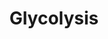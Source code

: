 ---
annotations:
- id: PW:0000640
  parent: classic metabolic pathway
  type: Pathway Ontology
  value: glycolysis pathway
authors:
- Anwesha
- Sbohler
- Egonw
- MaintBot
- Mkutmon
description: This pathway describes Glycolysis reactions in A. thaliana. The metabolic
  links with Sucrose metabolism, starch metabolism, Calvin Cycle, TCA Cycle (Krebs
  Cycle) and Chloroplastic Amino Acid Biosynthesis are represented. Protein identifiers
  for A. thaliana are from UNIPROT. The pathway is inspired from information drawn
  for Plant Physiology (Taiz  and Zeiger) Third Edition and KEGG Pathways.
last-edited: 2021-02-21
organisms:
- Arabidopsis thaliana
redirect_from:
- /index.php/Pathway:WP2621
- /instance/WP2621
- /instance/WP2621_rr115459
revision: r115459
schema-jsonld:
- '@context': https://schema.org/
  '@id': https://wikipathways.github.io/pathways/WP2621.html
  '@type': Dataset
  creator:
    '@type': Organization
    name: WikiPathways
  description: This pathway describes Glycolysis reactions in A. thaliana. The metabolic
    links with Sucrose metabolism, starch metabolism, Calvin Cycle, TCA Cycle (Krebs
    Cycle) and Chloroplastic Amino Acid Biosynthesis are represented. Protein identifiers
    for A. thaliana are from UNIPROT. The pathway is inspired from information drawn
    for Plant Physiology (Taiz  and Zeiger) Third Edition and KEGG Pathways.
  keywords:
  - ADP
  - ATP
  - ATP-dependent phosphofructokinase 1
  - ATP-dependent phosphofructokinase 2
  - ATP-dependent phosphofructokinase 3
  - ATP-dependent phosphofructokinase 6
  - ATP-dependent phosphofructokinase 7
  - Dihydroxyacetone phosphate
  - NAD+
  - NADH
  - NADP+
  - NADPH
  - PPi
  - PPi-dependent phosphofructokinase alpha 1
  - PPi-dependent phosphofructokinase alpha 2
  - PPi-dependent phosphofructokinase beta 1
  - PPi-dependent phosphofructokinase beta 2
  - Pi
  - enolase 2
  - enolase 3
  - fructose 1,6-bisphosphate
  - fructose 1,6-bisphosphate aldolase
  - fructose 6-phosphate
  - glucose
  - glucose 6-phosphate
  - glucose-6-phosphate isomerase
  - glyceraldahyde-3-phosphate
  - glyceraldehyde 3-phosphate dehydrogenase 1
  - glyceraldehyde 3-phosphate dehydrogenase 2
  - glycerate 1,3-bisphosphate
  - glycerate 2-phosphate
  - glycerate 3-phosphate
  - hexokinase 2
  - malate
  - malate dehydrogenase 1
  - malate dehydrogenase 2
  - malic enzyme 1
  - malic enzyme 2
  - malic enzyme 3
  - oxaloacetate
  - phosphoenolpyruvate
  - phosphoenolpyruvate carboxylase 1
  - phosphoenolpyruvate carboxylase 2
  - phosphoenolpyruvate carboxylase 3
  - phosphoenolpyruvate carboxylase 4
  - phosphoglycerate kinase
  - phosphoglycerate mutase 1
  - phosphoglycerate mutase 2
  - pyruvate
  - pyruvate kinase
  - triose phosphate isomerase
  license: CC0
  name: Glycolysis
seo: CreativeWork
title: Glycolysis
wpid: WP2621
---